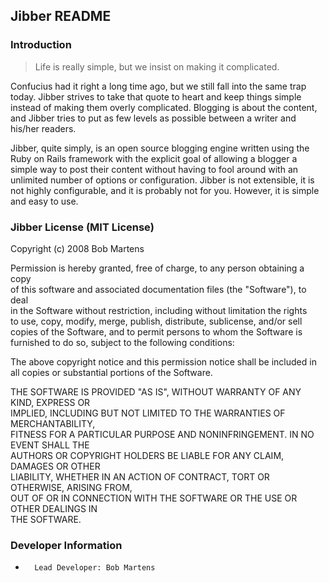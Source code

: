 ## Jibber README

### Introduction

> Life is really simple, but we insist on making it complicated.

Confucius had it right a long time ago, but we still fall into the same trap today. Jibber strives to take that quote to heart and keep things simple instead of making them overly complicated. Blogging is about the content, and Jibber tries to put as few levels as possible between a writer and his/her readers.

Jibber, quite simply, is an open source blogging engine written using the Ruby on Rails framework with the explicit goal of allowing a blogger a simple way to post their content without having to fool around with an unlimited number of options or configuration. Jibber is not extensible, it is not highly configurable, and it is probably not for you. However, it is simple and easy to use.

### Jibber License (MIT License)

Copyright (c) 2008 Bob Martens

Permission is hereby granted, free of charge, to any person obtaining a copy  
of this software and associated documentation files (the "Software"), to deal  
in the Software without restriction, including without limitation the rights  
to use, copy, modify, merge, publish, distribute, sublicense, and/or sell  
copies of the Software, and to permit persons to whom the Software is  
furnished to do so, subject to the following conditions:

The above copyright notice and this permission notice shall be included in  
all copies or substantial portions of the Software.

THE SOFTWARE IS PROVIDED "AS IS", WITHOUT WARRANTY OF ANY KIND, EXPRESS OR  
IMPLIED, INCLUDING BUT NOT LIMITED TO THE WARRANTIES OF MERCHANTABILITY,  
FITNESS FOR A PARTICULAR PURPOSE AND NONINFRINGEMENT. IN NO EVENT SHALL THE  
AUTHORS OR COPYRIGHT HOLDERS BE LIABLE FOR ANY CLAIM, DAMAGES OR OTHER  
LIABILITY, WHETHER IN AN ACTION OF CONTRACT, TORT OR OTHERWISE, ARISING FROM,  
OUT OF OR IN CONNECTION WITH THE SOFTWARE OR THE USE OR OTHER DEALINGS IN  
THE SOFTWARE.

### Developer Information

*		Lead Developer: Bob Martens
